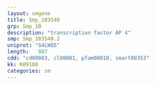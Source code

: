 ```yaml
---
layout: smgene
title: Smp_103540
grp: Smp_10
description: "transcription factor AP 4"
smp: Smp_103540.2
uniprot: "G4LWQ5"
length:   987
cdd: "cd00083, cl00081, pfam00010, smart00353"
kk: K09108
categories: sm
---
```

